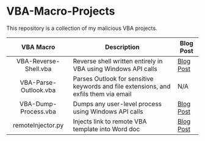 # VBA-Macro-Projects
This repository is a collection of my malicious VBA projects.

| VBA Macro | Description | Blog Post |
|:---------:| ----------- | --------- |
| VBA-Reverse-Shell.vba | Reverse shell written entirely in VBA using Windows API calls | [Blog Post](https://john-woodman.com/research/malicious-vba-macros-trials-tribulations/) |
| VBA-Parse-Outlook.vba | Parses Outlook for sensitive keywords and file extensions, and exfils them via email | N/A |
| VBA-Dump-Process.vba | Dumps any user-level process using Windows API calls | [Blog Post](https://john-woodman.com/research/malicious-vba-macros-trials-tribulations/) |
| remoteInjector.py | Injects link to remote VBA template into Word doc | [Blog Post](http://john-woodman.com/posts/VBA-Macro-Remote-Template-Injection/) |
